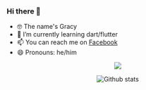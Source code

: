 ### Hi there 👋
- 🤓 The name's Gracy
- 🌱 I’m currently learning dart/flutter
- 📫 You can reach me on [Facebook](https://www.facebook.com/botramanagna.gracy)
- 😄 Pronouns: he/him

<p align='center'>
  <img src='https://komarev.com/ghpvc/?username=tbgracy&style=for-the-badge'>
</p>
<p align='center'>
  <img src='https://github-readme-streak-stats.herokuapp.com?user=tbgracy' alt='Github stats'>
</p>
<!--
**tbgracy/tbgracy** is a ✨ _special_ ✨ repository because its `README.md` (this file) appears on your GitHub profile.

Here are some ideas to get you started:

- 🔭 I’m currently working on ...

- 👯 I’m looking to collaborate on ...
- 🤔 I’m looking for help with ...
- 💬 Ask me about anything

- ⚡ Fun fact: ...
-->
